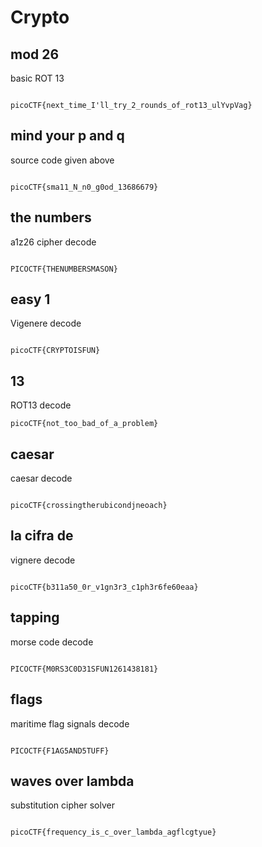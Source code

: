 # Crypto

## mod 26

basic ROT 13

```

picoCTF{next_time_I'll_try_2_rounds_of_rot13_ulYvpVag}

```

## mind your p and q

source code given above

```

picoCTF{sma11_N_n0_g0od_13686679}

```

## the numbers

a1z26 cipher decode

```

PICOCTF{THENUMBERSMASON}

```

## easy 1

Vigenere decode

```

picoCTF{CRYPTOISFUN}

```

## 13

ROT13 decode

```
picoCTF{not_too_bad_of_a_problem}

```

## caesar

caesar decode

```

picoCTF{crossingtherubicondjneoach}

```

## la cifra de

vignere decode

```

picoCTF{b311a50_0r_v1gn3r3_c1ph3r6fe60eaa}

```

## tapping

morse code decode

```

PICOCTF{M0RS3C0D31SFUN1261438181}

```

## flags

maritime flag signals decode

```

PICOCTF{F1AG5AND5TUFF}

```

## waves over lambda

substitution cipher solver

```

picoCTF{frequency_is_c_over_lambda_agflcgtyue}

```






